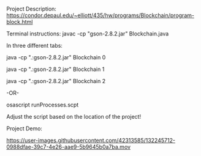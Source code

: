 Project Description:
https://condor.depaul.edu/~elliott/435/hw/programs/Blockchain/program-block.html

Terminal instructions:
javac -cp "gson-2.8.2.jar" Blockchain.java

In three different tabs:

java -cp ".:gson-2.8.2.jar" Blockchain 0

java -cp ".:gson-2.8.2.jar" Blockchain 1

java -cp ".:gson-2.8.2.jar" Blockchain 2

-OR-

osascript runProcesses.scpt 

Adjust the script based on the location of the project!

Project Demo:


https://user-images.githubusercontent.com/42313585/132245712-0988dfae-39c7-4e26-aae9-5b9645b0a7ba.mov





